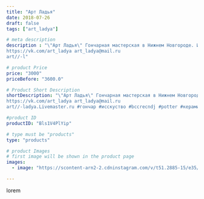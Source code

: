 ```yaml
---
title: "Арт Ладья"
date: 2018-07-26
draft: false
tags: ["art_ladya"]

# meta description
description : "\"Арт Ладья\" Гончарная мастерская в Нижнем Новгороде. Изготовление керамики и мастер//-классы по обучению. 
https://vk.com/art_ladya art_ladya@mail.ru 
art//-l"

# product Price
price: "3000"
priceBefore: "3600.0"

# Product Short Description
shortDescription: "\"Арт Ладья\" Гончарная мастерская в Нижнем Новгороде. Изготовление керамики и мастер//-классы по обучению. 
https://vk.com/art_ladya art_ladya@mail.ru 
art//-ladya.Livemaster.ru #гончар #исскуство #bccrecndj #potter #керамикадляинтерьера #керамикаручнаяработа #гончарнаямастерская #керамиканазаказ #handmade #посудаизглины #керамика #гончарнаяпосуда #эксклюзивнаякерамика #dishes #decor #ceramicar #ceramicware #claygoods #посуда #earthenware #ceramic #design #restaurant #миска #тарелка #ceramicart # #plate #clay #авторскаякерамика"

#product ID
productID: "Bls1V4PlYip"

# type must be "products"
type: "products"

# product Images
# first image will be shown in the product page
images:
  - image: "https://scontent-arn2-2.cdninstagram.com/v/t51.2885-15/e35/40597607_2235298246758521_6888773216572014592_n.jpg?se=7&tp=1&_nc_ht=scontent-arn2-2.cdninstagram.com&_nc_cat=105&_nc_ohc=XQvwAdBBQnwAX_miR0Q&ccb=7-4&oh=c63d015d8eecb1d50d933ef5b315220e&oe=60850EB0&_nc_sid=86f79a&ig_cache_key=MTgzMjA3Mzc0ODM5ODA0OTQ0OQ%3D%3D.2-ccb7-4"

---
```

lorem
